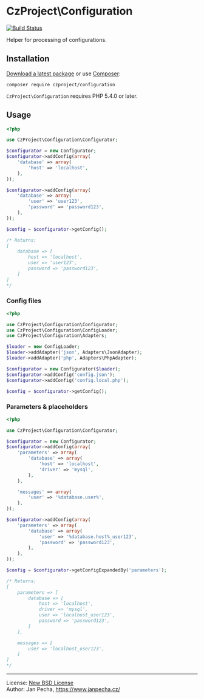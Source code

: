 
# CzProject\Configuration

[![Build Status](https://travis-ci.org/czproject/configuration.svg?branch=master)](https://travis-ci.org/czproject/configuration)

Helper for processing of configurations.

## Installation

[Download a latest package](https://github.com/czproject/configuration/releases) or use [Composer](http://getcomposer.org/):

```
composer require czproject/configuration
```

`CzProject\Configuration` requires PHP 5.4.0 or later.


## Usage

``` php
<?php

use CzProject\Configuration\Configurator;

$configurator = new Configurator;
$configurator->addConfig(array(
	'database' => array(
		'host' => 'localhost',
	),
));

$configurator->addConfig(array(
	'database' => array(
		'user' => 'user123',
		'password' => 'password123',
	),
));

$config = $configurator->getConfig();

/* Returns:
[
	database => [
		host => 'localhost',
		user => 'user123',
		password => 'password123',
	]
]
*/
```


### Config files

``` php
<?php

use CzProject\Configuration\Configurator;
use CzProject\Configuration\ConfigLoader;
use CzProject\Configuration\Adapters;

$loader = new ConfigLoader;
$loader->addAdapter('json', Adapters\JsonAdapter);
$loader->addAdapter('php', Adapters\PhpAdapter);

$configurator = new Configurator($loader);
$configurator->addConfig('config.json');
$configurator->addConfig('config.local.php');

$config = $configurator->getConfig();
```


### Parameters & placeholders

``` php
<?php

use CzProject\Configuration\Configurator;

$configurator = new Configurator;
$configurator->addConfig(array(
	'parameters' => array(
		'database' => array(
			'host' => 'localhost',
			'driver' => 'mysql',
		),
	),

	'messages' => array(
		'user' => '%database.user%',
	),
));

$configurator->addConfig(array(
	'parameters' => array(
		'database' => array(
			'user' => '%database.host%_user123',
			'password' => 'password123',
		),
	),
));

$config = $configurator->getConfigExpandedBy('parameters');

/* Returns:
[
	parameters => [
		database => [
			host => 'localhost',
			driver => 'mysql',
			user => 'localhost_user123',
			password => 'password123',
		]
	],

	messages => [
		user => 'localhost_user123',
	]
]
*/
```

------------------------------

License: [New BSD License](license.md)
<br>Author: Jan Pecha, https://www.janpecha.cz/
